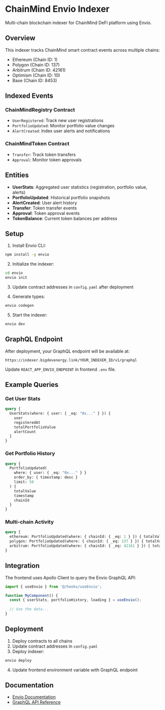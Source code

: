 # ChainMind Envio Indexer

Multi-chain blockchain indexer for ChainMind DeFi platform using Envio.

## Overview

This indexer tracks ChainMind smart contract events across multiple chains:
- Ethereum (Chain ID: 1)
- Polygon (Chain ID: 137)
- Arbitrum (Chain ID: 42161)
- Optimism (Chain ID: 10)
- Base (Chain ID: 8453)

## Indexed Events

### ChainMindRegistry Contract
- `UserRegistered`: Track new user registrations
- `PortfolioUpdated`: Monitor portfolio value changes
- `AlertCreated`: Index user alerts and notifications

### ChainMindToken Contract
- `Transfer`: Track token transfers
- `Approval`: Monitor token approvals

## Entities

- **UserStats**: Aggregated user statistics (registration, portfolio value, alerts)
- **PortfolioUpdated**: Historical portfolio snapshots
- **AlertCreated**: User alert history
- **Transfer**: Token transfer events
- **Approval**: Token approval events
- **TokenBalance**: Current token balances per address

## Setup

1. Install Envio CLI:
```bash
npm install -g envio
```

2. Initialize the indexer:
```bash
cd envio
envio init
```

3. Update contract addresses in `config.yaml` after deployment

4. Generate types:
```bash
envio codegen
```

5. Start the indexer:
```bash
envio dev
```

## GraphQL Endpoint

After deployment, your GraphQL endpoint will be available at:
```
https://indexer.bigdevenergy.link/YOUR_INDEXER_ID/v1/graphql
```

Update `REACT_APP_ENVIO_ENDPOINT` in frontend `.env` file.

## Example Queries

### Get User Stats
```graphql
query {
  UserStats(where: { user: { _eq: "0x..." } }) {
    user
    registeredAt
    totalPortfolioValue
    alertCount
  }
}
```

### Get Portfolio History
```graphql
query {
  PortfolioUpdated(
    where: { user: { _eq: "0x..." } }
    order_by: { timestamp: desc }
    limit: 50
  ) {
    totalValue
    timestamp
    chainId
  }
}
```

### Multi-chain Activity
```graphql
query {
  ethereum: PortfolioUpdated(where: { chainId: { _eq: 1 } }) { totalValue }
  polygon: PortfolioUpdated(where: { chainId: { _eq: 137 } }) { totalValue }
  arbitrum: PortfolioUpdated(where: { chainId: { _eq: 42161 } }) { totalValue }
}
```

## Integration

The frontend uses Apollo Client to query the Envio GraphQL API:

```typescript
import { useEnvio } from '@/hooks/useEnvio';

function MyComponent() {
  const { userStats, portfolioHistory, loading } = useEnvio();
  
  // Use the data...
}
```

## Deployment

1. Deploy contracts to all chains
2. Update contract addresses in `config.yaml`
3. Deploy indexer:
```bash
envio deploy
```

4. Update frontend environment variable with GraphQL endpoint

## Documentation

- [Envio Documentation](https://docs.envio.dev/)
- [GraphQL API Reference](https://docs.envio.dev/docs/graphql-api)
